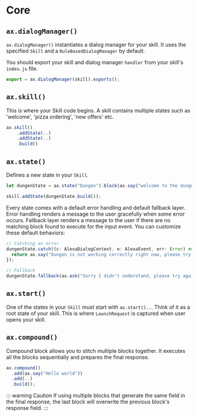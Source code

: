 # Core

## `ax.dialogManager()`

`ax.dialogManager()` instantiates a dialog manager for your skill. It uses the specified `Skill` and a `RuleBasedDialogManager` by default.

You should export your skill and dialog manager `handler` from your skill's `index.js` file.

```ts
export = ax.dialogManager(skill).exports();
```

## `ax.skill()`

This is where your Skill code begins. A skill contains multiple states such as 'welcome', 'pizza ordering', 'new offers' etc.

```ts
ax.skill()
    .addState(..)
    .addState(..)
    .build()
```

## `ax.state()`

Defines a new state in your `Skill`.

```ts
let dungenState = ax.state("Dungen").block(ax.say("welcome to the dungen"));

skill.addState(dungenState.build());
```

Every state comes with a default error handling and default fallback layer. Error handling renders a message to the user gracefully when some error occurs. Fallback layer renders a message to the user if there are no matching block found to execute for the input event. You can customize these default behaviors:

```ts
// Catching an error
dungenState.catch((c: AlexaDialogContext, e: AlexaEvent, err: Error) => {
  return ax.say("Dungen is not working correctly right now, please try again.");
});

// Fallback
dungenState.fallback(ax.ask("Sorry I didn't understand, please try again").build());
```

## `ax.start()`

One of the states in your `Skill` must start with `ax.start()..`. Think of it as a root state of your skill. This is where `LaunchRequest` is captured when user opens your skill.

## `ax.compound()`

Compound block allows you to stitch multiple blocks together. It executes all the blocks sequentially and prepares the final response.

```ts
ax.compound()
  .add(ax.say("Hello world"))
  .add(..)
  .build();
```

::: warning Caution
If using multiple blocks that generate the same field in the final response, the last block will overwrite the previous block's response field.
:::
